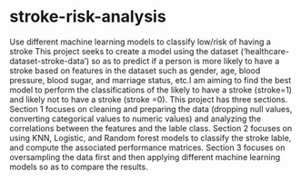 
# stroke-risk-analysis
Use different machine learning models to classify low/risk of having a stroke
This project seeks to create a model using the dataset (‘healthcare-dataset-stroke-data’) so as to predict if a person is more likely to have a stroke based on features in the dataset such as gender, age, blood pressure, blood sugar, and marriage status, etc.I am aiming to find the best model to perform the classifications of the likely to have a stroke (stroke=1) and likely not to have a stroke (stroke =0).
This project has three sections. Section 1 focuses on cleaning and preparing the data (dropping null values, converting categorical values to numeric values) and analyzing the correlations between the features and the lable class. Section 2 focuses on using KNN, Logistic, and Random forest models to classify the stroke lable, and compute the associated performance matrices. Section 3 focuses on oversampling the data first and then applying different machine learning models so as to compare the results.

